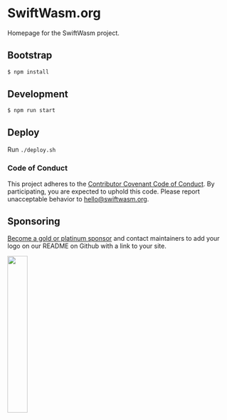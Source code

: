 # SwiftWasm.org

Homepage for the SwiftWasm project.

## Bootstrap

```sh
$ npm install
```

## Development

```
$ npm run start
```

## Deploy

Run `./deploy.sh`

### Code of Conduct

This project adheres to the [Contributor Covenant Code of
Conduct](https://github.com/swiftwasm/.github/blob/main/CODE_OF_CONDUCT.md).
By participating, you are expected to uphold this code. Please report
unacceptable behavior to hello@swiftwasm.org.


## Sponsoring

[Become a gold or platinum sponsor](https://github.com/sponsors/swiftwasm/) and contact maintainers to add your logo on our README on Github with a link to your site.


<a href="https://www.emergetools.com/">
  <img src="https://github.com/swiftwasm/swift/assets/11702759/6cb83079-f3e0-4749-b40d-a684fae160ad" width="30%">
</a>
